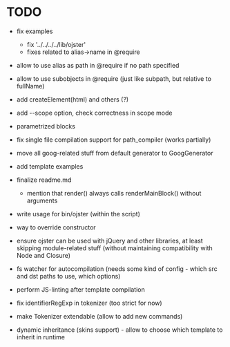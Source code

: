 # TODO

* fix examples
    * fix '../../../../lib/ojster'
    * fixes related to alias->name in @require
* allow to use alias as path in @require if no path specified
* allow to use subobjects in @require (just like subpath, but relative to fullName)

* add createElement(html) and others (?)

* add --scope option, check correctness in scope mode
* parametrized blocks

* fix single file compilation support for path_compiler (works partially)
* move all goog-related stuff from default generator to GoogGenerator

* add template examples
* finalize readme.md
    * mention that render() always calls renderMainBlock() without arguments

* write usage for bin/ojster (within the script)
* way to override constructor

* ensure ojster can be used with jQuery and other libraries, at least skipping module-related stuff (without maintaining compatibility with Node and Closure)
* fs watcher for autocompilation (needs some kind of config - which src and dst paths to use, which options)
* perform JS-linting after template compilation

* fix identifierRegExp in tokenizer (too strict for now)
* make Tokenizer extendable (allow to add new commands)
* dynamic inheritance (skins support) - allow to choose which template to inherit in runtime
